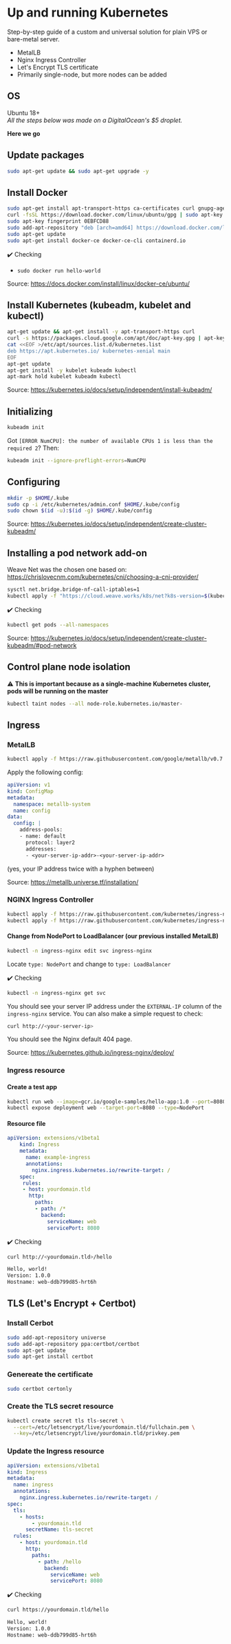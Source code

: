 # Up and running Kubernetes

Step-by-step guide of a custom and universal solution for plain VPS or bare-metal server.

- MetalLB
- Nginx Ingress Controller
- Let's Encrypt TLS certificate
- Primarily single-node, but more nodes can be added

## OS

Ubuntu 18+<br>
_All the steps below was made on a DigitalOcean's \$5 droplet._

**Here we go**

## Update packages

```bash
sudo apt-get update && sudo apt-get upgrade -y
```

## Install Docker

```bash
sudo apt-get install apt-transport-https ca-certificates curl gnupg-agent software-properties-common
curl -fsSL https://download.docker.com/linux/ubuntu/gpg | sudo apt-key add -
sudo apt-key fingerprint 0EBFCD88
sudo add-apt-repository "deb [arch=amd64] https://download.docker.com/linux/ubuntu $(lsb_release -cs)  stable"
sudo apt-get update
sudo apt-get install docker-ce docker-ce-cli containerd.io
```

✔️ Checking

- `sudo docker run hello-world`

Source: https://docs.docker.com/install/linux/docker-ce/ubuntu/

## Install Kubernetes (kubeadm, kubelet and kubectl)

```bash
apt-get update && apt-get install -y apt-transport-https curl
curl -s https://packages.cloud.google.com/apt/doc/apt-key.gpg | apt-key add -
cat <<EOF >/etc/apt/sources.list.d/kubernetes.list
deb https://apt.kubernetes.io/ kubernetes-xenial main
EOF
apt-get update
apt-get install -y kubelet kubeadm kubectl
apt-mark hold kubelet kubeadm kubectl
```

Source: https://kubernetes.io/docs/setup/independent/install-kubeadm/

## Initializing

```bash
kubeadm init
```

Got `[ERROR NumCPU]: the number of available CPUs 1 is less than the required 2`? Then:

```bash
kubeadm init --ignore-preflight-errors=NumCPU
```

## Configuring

```bash
mkdir -p $HOME/.kube
sudo cp -i /etc/kubernetes/admin.conf $HOME/.kube/config
sudo chown $(id -u):$(id -g) $HOME/.kube/config
```

Source: https://kubernetes.io/docs/setup/independent/create-cluster-kubeadm/

## Installing a pod network add-on

Weave Net was the chosen one based on: https://chrislovecnm.com/kubernetes/cni/choosing-a-cni-provider/

```bash
sysctl net.bridge.bridge-nf-call-iptables=1
kubectl apply -f "https://cloud.weave.works/k8s/net?k8s-version=$(kubectl version | base64 | tr -d '\n')"
```

✔️ Checking

```bash
kubectl get pods --all-namespaces
```

Source: https://kubernetes.io/docs/setup/independent/create-cluster-kubeadm/#pod-network

## Control plane node isolation

⚠️ **This is important because as a single-machine Kubernetes cluster, pods will be running on the master**

```bash
kubectl taint nodes --all node-role.kubernetes.io/master-
```

## Ingress

### MetalLB

```bash
kubectl apply -f https://raw.githubusercontent.com/google/metallb/v0.7.3/manifests/metallb.yaml
```

Apply the following config:

```yaml
apiVersion: v1
kind: ConfigMap
metadata:
  namespace: metallb-system
  name: config
data:
  config: |
    address-pools:
    - name: default
      protocol: layer2
      addresses:
      - <your-server-ip-addr>-<your-server-ip-addr>
```

(yes, your IP address twice with a hyphen between)

Source: https://metallb.universe.tf/installation/

### NGINX Ingress Controller

```bash
kubectl apply -f https://raw.githubusercontent.com/kubernetes/ingress-nginx/master/deploy/mandatory.yaml
kubectl apply -f https://raw.githubusercontent.com/kubernetes/ingress-nginx/master/deploy/provider/baremetal/service-nodeport.yaml
```

#### Change from NodePort to LoadBalancer (our previous installed MetalLB)

```bash
kubectl -n ingress-nginx edit svc ingress-nginx
```

Locate `type: NodePort` and change to `type: LoadBalancer`

✔️ Checking

```bash
kubectl -n ingress-nginx get svc
```

You should see your server IP address under the `EXTERNAL-IP` column of the `ingress-nginx` service. You can also make a simple request to check:

```bash
curl http://<your-server-ip>
```

You should see the Nginx default 404 page.

Source: https://kubernetes.github.io/ingress-nginx/deploy/

### Ingress resource

#### Create a test app

```bash
kubectl run web --image=gcr.io/google-samples/hello-app:1.0 --port=8080
kubectl expose deployment web --target-port=8080 --type=NodePort
```

#### Resource file

```yaml
apiVersion: extensions/v1beta1
    kind: Ingress
    metadata:
      name: example-ingress
      annotations:
        nginx.ingress.kubernetes.io/rewrite-target: /
    spec:
     rules:
     - host: yourdomain.tld
       http:
         paths:
         - path: /*
           backend:
             serviceName: web
             servicePort: 8080
```

✔️ Checking

```bash
curl http://<yourdomain.tld>/hello

Hello, world!
Version: 1.0.0
Hostname: web-ddb799d85-hrt6h
```

## TLS (Let's Encrypt + Certbot)

### Install Cerbot

```bash
sudo add-apt-repository universe
sudo add-apt-repository ppa:certbot/certbot
sudo apt-get update
sudo apt-get install certbot
```

### Genereate the certificate

```bash
sudo certbot certonly
```

### Create the TLS secret resource

```bash
kubectl create secret tls tls-secret \
  --cert=/etc/letsencrypt/live/yourdomain.tld/fullchain.pem \
  --key=/etc/letsencrypt/live/yourdomain.tld/privkey.pem
```

### Update the Ingress resource

```yaml
apiVersion: extensions/v1beta1
kind: Ingress
metadata:
  name: ingress
  annotations:
    nginx.ingress.kubernetes.io/rewrite-target: /
spec:
  tls:
    - hosts:
        - yourdomain.tld
      secretName: tls-secret
  rules:
    - host: yourdomain.tld
      http:
        paths:
          - path: /hello
            backend:
              serviceName: web
              servicePort: 8080
```

✔️ Checking

```bash
curl https://yourdomain.tld/hello

Hello, world!
Version: 1.0.0
Hostname: web-ddb799d85-hrt6h
```
